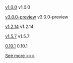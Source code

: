 
[v1.0.0](https://github.com/hyperledger/aries-framework-kotlin/releases/tag/v1.0.0) v1.0.0

[v3.0.0-preview](https://github.com/hyperledger/fabric/releases/tag/v3.0.0-preview) v3.0.0-preview

[v1.2.14](https://github.com/hyperledger/firefly-sdk-nodejs/releases/tag/v1.2.14) v1.2.14

[v1.5.7](https://github.com/hyperledger/fabric-ca/releases/tag/v1.5.7) v1.5.7

[0.10.1](https://github.com/hyperledger/aries-cloudagent-python/releases/tag/0.10.1) 0.10.1


[See more >>>](https://start-here.hyperledger.org/releases)
